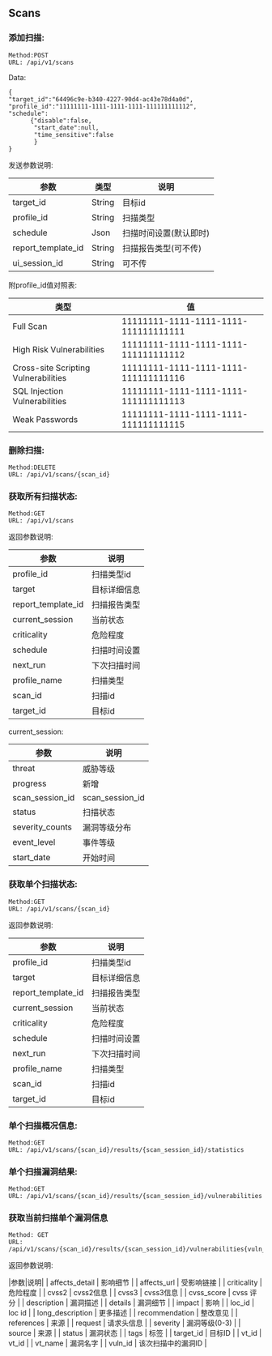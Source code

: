 ## Scans


### 添加扫描:

```
Method:POST
URL: /api/v1/scans
```

Data:

```
{
"target_id":"64496c9e-b340-4227-90d4-ac43e78d4a0d",
"profile_id":"11111111-1111-1111-1111-111111111112",
"schedule":    
      {"disable":false,
       "start_date":null,
       "time_sensitive":false
       }
}

```

发送参数说明:

| 参数 | 类型 |说明 |
| --- | --- |--- |
| target_id | String | 目标id |
| profile_id | String | 扫描类型 |
| schedule | Json | 扫描时间设置(默认即时) |
| report_template_id | String | 扫描报告类型(可不传) |
| ui_session_id | String | 可不传 |

附profile_id值对照表:

| 类型 | 值 |
| --- | --- |
| Full Scan | 11111111-1111-1111-1111-111111111111 | 
| High Risk Vulnerabilities | 11111111-1111-1111-1111-111111111112 |
| Cross-site Scripting Vulnerabilities | 11111111-1111-1111-1111-111111111116 | 
| SQL Injection Vulnerabilities | 11111111-1111-1111-1111-111111111113 | 
| Weak Passwords | 11111111-1111-1111-1111-111111111115 | | Crawl Only | 11111111-1111-1111-1111-111111111117 | 

### 删除扫描:

```
Method:DELETE
URL: /api/v1/scans/{scan_id}
```

### 获取所有扫描状态:

```
Method:GET 
URL: /api/v1/scans
```

返回参数说明:

| 参数 | 说明 |
| --- | --- |
| profile_id | 扫描类型id |
| target | 目标详细信息 |
| report_template_id | 扫描报告类型 |
| current_session | 当前状态 |
| criticality |  危险程度 |
| schedule | 扫描时间设置 |
| next_run | 下次扫描时间 |
| profile_name | 扫描类型 |
| scan_id | 扫描id |
| target_id | 目标id |


current_session:

| 参数 | 说明 |
| --- | --- |
| threat | 威胁等级 |
| progress | 新增 |
| scan_session_id | scan_session_id |
| status | 扫描状态 |
| severity_counts | 漏洞等级分布 |
| event_level | 事件等级 |
| start_date | 开始时间 |




### 获取单个扫描状态:

```
Method:GET 
URL: /api/v1/scans/{scan_id}

```

返回参数说明:

| 参数 | 说明 |
| --- | --- |
| profile_id | 扫描类型id |
| target | 目标详细信息 |
| report_template_id | 扫描报告类型 |
| current_session | 当前状态 |
| criticality |  危险程度 |
| schedule | 扫描时间设置 |
| next_run | 下次扫描时间 |
| profile_name | 扫描类型 |
| scan_id | 扫描id |
| target_id | 目标id |



### 单个扫描概况信息:

```
Method:GET
URL: /api/v1/scans/{scan_id}/results/{scan_session_id}/statistics

```

### 单个扫描漏洞结果:

```
Method:GET
URL: /api/v1/scans/{scan_id}/results/{scan_session_id}/vulnerabilities

```

### 获取当前扫描单个漏洞信息
```
Method: GET
URL: /api/v1/scans/{scan_id}/results/{scan_session_id}/vulnerabilities{vuln_id}
```
返回参数说明:

|参数|说明|
| affects_detail | 影响细节 |
| affects_url | 受影响链接 |
| criticality | 危险程度 |
| cvss2 | cvss2信息 |
| cvss3 | cvss3信息 |
| cvss_score | cvss 评分 |
| description | 漏洞描述 |
| details | 漏洞细节 |
| impact | 影响 |
| loc_id | loc id |
| long_description | 更多描述 |
| recommendation | 整改意见 |
| references | 来源 |
| request | 请求头信息 |
| severity | 漏洞等级(0-3) |
| source | 来源 |
| status | 漏洞状态 |
| tags | 标签 |
| target_id | 目标ID |
| vt_id | vt_id |
| vt_name | 漏洞名字 |
| vuln_id | 该次扫描中的漏洞ID |



